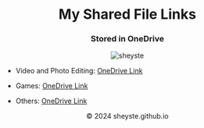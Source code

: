 <h1 align="center">My Shared File Links</h1>
<h3 align="center">Stored in OneDrive</h3>

<p align="center"> <img src="https://komarev.com/ghpvc/?username=sheyste&label=Profile%20views&color=0e75b6&style=flat" alt="sheyste" /> </p>

- Video and Photo Editing: <a href="https://sheyst-my.sharepoint.com/:f:/g/personal/sheyste_sheyst_onmicrosoft_com/EnsJehgtFRtBu_5lSz0wYGMBx7clPupf_QP-6Obggveulg?e=4xUkkR" target="_blank">OneDrive Link</a>

- Games: <a href="" target="_blank">OneDrive Link</a>

- Others: <a href="" target="_blank">OneDrive Link</a>


<footer align="center">&copy; 2024 sheyste.github.io</footer>
